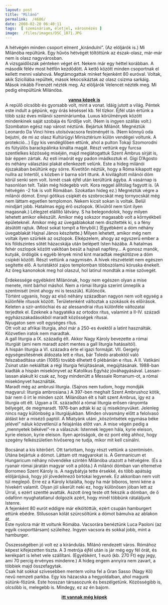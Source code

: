```yaml
---
layout: post
title: "Milánó"
permalink:  /4686/ 
date: 2008-02-20 06:40:11
tags:  [ szeminárium, életjel, városnézés ] 
image:  /files/images/DSC_1871.JPG 
---
```

A hétvégén minden csoport elment &bdquo;kirándulni&rdquo;. (Az elöljárók is.) Mi Milánóba repültünk. Egy hűvös hétvégét töltöttünk az észak-olasz, már-már nem is olasz nagyvárosban.  
A vizsgaidőszak pénteken véget ért. Nekem már egy héttel korábban. A második félév most hétfőn kezdődött. A kettő között minden csoportnak el kellett menni valahová. Megtámogattak minket fejenként 80 euróval. Voltak, akik Szicíliába repültek, mások lekocsikáztak az olasz csizma sarkáig. Mások inkább Firenzét nézték meg. Az elöljárók Velencét nézték meg. Mi pedig elrepültünk Milánóba.



<!--break-->  
<center><b><a href="http://picasaweb.google.com/aranyozottpatkoszeg/Milano">vanna képek is</a></b></center>

<div>A repülő olcsóbb és gyorsabb volt, mint a vonat. Idáig jutott a világ. Péntek este indult a gépünk, egy órás késéssel kb. fél tízkor. Éjfél után értünk a több száz éves milánói szemináriumba. Luxus körülmények között mindenkinek saját szobája és fürdője volt. (Nem is ingyen szállás volt.)  
Szombaton egész nap várost néztünk. Bejártuk Milánót. Megnéztük Leonardo Da Vinci híres utolsóvacsora festményét is. (Nem könnyű oda bejutni, de mi az olasz Kultúrügyi Minisztérium külön vendégei voltunk. A protekció&hellip;) Egy kis vendéglőben ettünk, ahol a pulton Tokaji Szomorodni és fütyülős barackpálinka kínálta magát. Részt vettünk egy furcsa szentlelkes közösség miséjén, majd meglátogattuk Szent Ambrus sírját is, bár éppen zártak. Az esti imaórát egy padon imádkoztuk el. Gigi D&rsquo;Agosto és néhány választási plakát ellenkezett velünk. Este a hideg milánói éjszakában beültünk egy sörre. Kivetítőn néztük, hogy a Róma kikapott egy nullra az Intertől, s közben ír barna sört ittunk. A kivilágított milánói dóm körül senki sem volt. Ismét csak éjfél után kerültünk ágyba.  
A vasárnap is hasonlóan telt. Talán még hidegebb volt. Kora reggel állítólag fagyott is. (A hétvégén -2 fok is volt Rómában. Szokatlan hideg ez.) Megnéztük végre a milánói dómot. Ennyi gótikus csipkét és szobrocskát meg tornyocskát még nem láttam egyetlen templomon. Nekem kicsit sokan is voltak. Belül mindjárt jobb. Hatalmas égig érő oszlopok. (Kívülről nem tűnt ilyen magasnak.) Lélegzet elállító látvány. S ha belegondolok, hogy milyen lehetett amikor elkészült. Amikor még sokszor magasabb volt a környékbeli épületeknél. Amikor még az üvegablakokat nem díszítették ki, s a fény átsütött rajtuk. (Most sokat tompít a fényből.) (Egyébként a dóm néhány üvegablakát Hajnal János készítette.) Milyen lehetett, amikor még nem voltak ilyen szürkék az oszlopok. Elképzelem, ahogy az egyszerű ember a kis földszintes sötét házacskája után belépett Isten házába. A hatalmas fehér oszlopok között vakítóan besüt a hajnali napfény&hellip; A gonosz manók, kutyák, ördögök s egyéb lények mind kint maradtak megkötözve a dóm csipkéi között.  
Részt vettünk a nagymisén. A hívek részvételét nem egészen segítette elő. A turistáktól zajos templomban többszólamú kóruska énekelt. Az öreg kanonokok meg hol olaszul, hol latinul mondták a mise szövegét.

Érdekessége egyébként Milánónak, hogy nem egészen olyan a mise menete, mint bárhol máshol. Nem a római liturgia szerint ünneplik a szentmisét (mint ahogy mi is tesszük). Különcök.  
Történt ugyanis, hogy az első néhány században nagyon nem volt egység a különféle rítusok között. Területenként változtak a szokások és előírások.  
Keleten a szír-antióchiai és az alessandriai rítus különféle változatai terjedtek el. Ezeknek a hagyatéka az ortodox rítus, valamint a II-IV. századi egyházszakadásokból maradt közösségek rítusai.  
Nyugaton sem volt egységes rítus.  
Ott volt az afrikai liturgia, ahol már a 250-es évektől a latint használták. Közvetlen iratok nem maradtak.  
A gall liturgia a IX. századig élt. Akkor Nagy Károly bevezette a római liturgiát (ami nem maradt azért mentes a gall liturgia hatásaitól).  
A hispán liturgia a VI. századra érte el igazi formáját. VII. Gergely egységesítésének áldozata lett e rítus, bár Toledo araboktól való felszabadítása után (1085) tovább élhetett 6 plébánián e rítus. A II. Vatikáni Zsinat után nekiálltak a régi liturgia felújításának, megújításának. 1988-ban kiadták a hispán misekönyvet az Katolikus Egyház jóváhagyásával. Lassan-lassan alakult ki csak az, hogy mindenütt a Messale Romanum-ot, a római misekönyvet használták.  
Maradt még az ambrusi liturgia. (Sajnos nem tudom, hogy mondják magyarul: liturgia ambrosiana.) A 397-ben meghalt Szent Ambrushoz kötik, bár nem ő írt le minden szót. Milánóban élt s halt szent Ambrus, így ez a liturgia ott élt. Ugyan a IX. századtól a római liturgia erősen rányomta bélyegét, de megmaradt. 1976-ban adták ki az új misekönyvüket. Jelenleg nincs nagy különbség a liturgiájukban. Minden olvasmány előtt a felolvasó áldást kér a miséző paptól. A Miatyánk utáni &bdquo;köszöntsétek egymása béke jelével&rdquo; náluk közvetlenül a felajánlás előtt van. A mise végén pedig a &bdquo;mennyetek békével&rdquo;-re a válaszuk: Istennek legyen hála, kyrie eleison, kyrie eleison, kyrie eleison. Ilyen apróságok, de ez pont elég ahhoz, hogy szegény felkészületlen hívősereg ne tudja, mikor mit kell csinálni.

Bocsánat a kis kitérőért. Ott tartottam, hogy részt vettünk a szentmisén. Utána bejártuk a dómot. Láttam ott magyarokat is. A Germanicum et Hungaricum néhány növendéke szintén Milánóba utazott a hétvégére. (És a ryanair római járatán magyar volt a pilóta.) A milánói dómban van eltemetve Borromeo Szent Károly is. A nagybátyja tette érsekké, és több apátság elöljárójává, hogy jól jövedelmező birtokai legyenek. Ez akkoriban nem volt túl meglepő. Erre ez a Károly kitalálta, hogy ha már bíboros, tenni kéne a hívekért valamit. Olyan jól sikerült neki ez, hogy különösen jóban lett az Úrral, s ezért szentté avatták. Aszott öreg teste ott fekszik a dómban, de ő odafönn nyughatatlanul dolgozik azért, hogy minél többünk rátaláljunk Istenre.  
A fejenként 80 eurót eddigre már elköltöttük, ezért csupán hamburgert ettünk ebédre. Stílusosan kólát szürcsöltünk a dómot bámulva az ablakon át.  
Este nyolcra már itt voltunk Rómába. Vacsorára benéztünk Luca Paoloni (az egyik csoporttársam) szüleihez. Ingyen vacsora és sokkal jobb, mint a hamburger.

&Ouml;sszességében jó volt ez a kirándulás. Milánó rendezett város. Rómához képest kifejezetten tiszta. A 3 metrója éjfél után is jár még egy fél órát, és kerékpárt is lehet vele szállítani. (Egyébként, 1 euró (kb. 270 Ft) egy jegy, ami 70 percig érvényes mindenre.) A hideg engem annyira nem zavart, a többiek majd összefagytak.  
Csak hát sokkal szívesebben mentem volna fel a Gran Sasso (Nagy Kő) nevű nemzeti parkba. Egy kis házacska a hegyoldalban, ahol magunk sütünk-főzünk. Este hosszan társasozunk és beszélgetünk. Közösségibb is, olcsóbb is, melegebb is. Mindegy, ez az én bajom.

<center><b><a href="http://picasaweb.google.com/aranyozottpatkoszeg/LAquila">itt vannak még képek</a></b></center>

